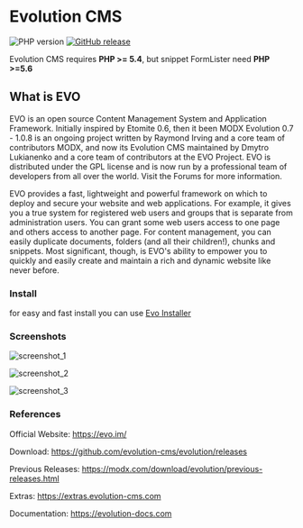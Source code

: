 # Evolution CMS

![PHP version](https://img.shields.io/badge/PHP->=v5.4-green.svg?php=5.4)    [![GitHub release](https://img.shields.io/github/release/evolution-cms/evolution.svg)](https://github.com/evolution-cms/evolution/)

Evolution CMS requires **PHP >= 5.4**, but snippet FormLister need **PHP >=5.6**


## What is EVO

EVO is an open source Content Management System and Application Framework. Initially inspired by Etomite 0.6, then it been MODX Evolution 0.7 - 1.0.8 is an ongoing project written by Raymond Irving and a core team of contributors MODX, and now its Evolution CMS maintained by Dmytro Lukianenko and a core team of contributors at the EVO Project. EVO is distributed under the GPL license and is now run by a professional team of developers from all over the world. Visit the Forums for more information.

EVO provides a fast, lightweight and powerful framework on which to deploy and secure your website and web applications. For example, it gives you a true system for registered web users and groups that is separate from administration users. You can grant some web users access to one page and others access to another page. For content management, you can easily duplicate documents, folders (and all their children!), chunks and snippets. Most significant, though, is EVO's ability to empower you to quickly and easily create and maintain a rich and dynamic website like never before.



### Install
for easy and fast install you can use [Evo Installer](https://github.com/evolution-cms/installer)


### Screenshots

![screenshot_1](https://cloud.githubusercontent.com/assets/523389/20504423/97db8bf8-b047-11e6-9eef-550c1c7d34f2.jpg)

![screenshot_2](https://cloud.githubusercontent.com/assets/523389/20504414/926ceec8-b047-11e6-8760-3d11d6610977.jpg)

![screenshot_3](https://cloud.githubusercontent.com/assets/523389/20504420/956ef5d0-b047-11e6-9460-7c7a471bada6.jpg)

### References

Official Website:
https://evo.im/

Download:
https://github.com/evolution-cms/evolution/releases

Previous Releases:
https://modx.com/download/evolution/previous-releases.html

Extras:
https://extras.evolution-cms.com

Documentation:
https://evolution-docs.com
